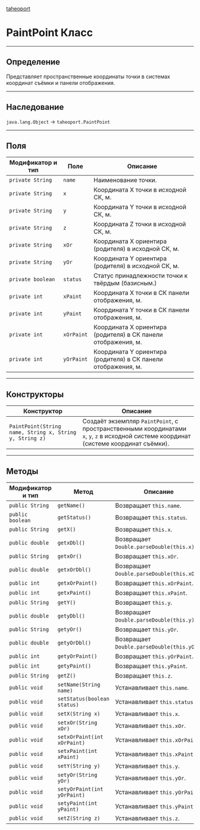 
[taheoport](https://github.com/AndrewNizovkin/Taheoport/blob/main/README.md)

# PaintPoint Класс

---

## Определение

Представляет пространственные координаты точки в системах координат съёмки и панели отображения. 

---

## Наследование

`java.lang.Object` -> `taheoport.PaintPoint`

---

## Поля

Модификатор и тип | Поле | Описание
--- | ---|---
`private String` | `name` | Наименование точки.
`private String` | `x` | Координата X точки в исходной СК, м.
`private String` | `y` | Координата Y точки в исходной СК, м.
`private String` | `z` | Координата Z точки в исходной СК, м.
`private String` | `xOr` | Координата X ориентира (родителя) в исходной СК, м.
`private String` | `yOr` | Координата Y ориентира (родителя) в исходной СК, м.
`private boolean` | `status` | Статус принадлежности точки к твёрдым (базисным.)
`private int` | `xPaint` | Координата X точки в СК панели отображения, м.
`private int` | `yPaint` | Координата Y точки в СК панели отображения, м.
`private int` | `xOrPaint` | Координата X ориентира (родителя) в СК панели отображения, м.
`private int` | `yOrPaint` | Координата Y ориентира (родителя) в СК панели отображения, м.

---

## Конструкторы

Конструктор | Описание
--- | ---
`PaintPoint(String name, String x, String y, String z)`| Создаёт экземпляр `PaintPoint`, с пространственными координатами `x`, `y`, `z` в исходной системе координат (системе координат съёмки).

---

## Методы

Модификатор и тип | Метод | Описание
--- | --- | ---
`public String` | `getName()` | Возвращает `this.name`.
`public boolean` | `getStatus()` | Возвращает `this.status`.
`public String` | `getX()` | Возвращает `this.x`.
`public double` | `getxDbl()` | Возвращает `Double.parseDouble(this.x)`.
`public String` | `getxOr()` | Возвращает `this.xOr`.
`public double` | `getxOrDbl()` | Возвращает `Double.parseDouble(this.xOr)`.
`public int` | `getxOrPaint()` | Возвращает `this.xOrPaint`.
`public int` | `getxPaint()` | Возвращает `this.xPaint`.
`public String` | `getY()` | Возвращает `this.y`.
`public double` | `getyDbl()` | Возвращает `Double.parseDouble(this.y)`.
`public String` | `getyOr()` | Возвращает `this.yOr`.
`public double` | `getyOrDbl()` | Возвращает `Double.parseDouble(this.yOr)`.
`public int` | `getyOrPaint()` | Возвращает `this.yOrPaint`.
`public int` | `getyPaint()` | Возвращает `this.yPaint`.
`public String` | `getZ()` | Возвращает `this.z`.
`public void` | `setName(String name)` | Устанавливает `this.name`.
`public void` | `setStatus(boolean status)` | Устанавливает `this.status`.
`public void` | `setX(String x)` | Устанавливает `this.x`.
`public void` | `setxOr(String xOr)` | Устанавливает `this.xOr`.
`public void` | `setxOrPaint(int xOrPaint)` | Устанавливает `this.xOrPaint`.
`public void` | `setxPaint(int xPaint)` | Устанавливает `this.xPaint`.
`public void` | `setY(String y)` | Устанавливает `this.y`.
`public void` | `setyOr(String yOr)` | Устанавливает `this.yOr`.
`public void` | `setyOrPaint(int yOrPaint)` | Устанавливает `this.yOrPaint`.
`public void` | `setyPaint(int yPaint)` | Устанавливает `this.yPaint`.
`public void` | `setZ(String z)` | Устанавливает `this.z`.